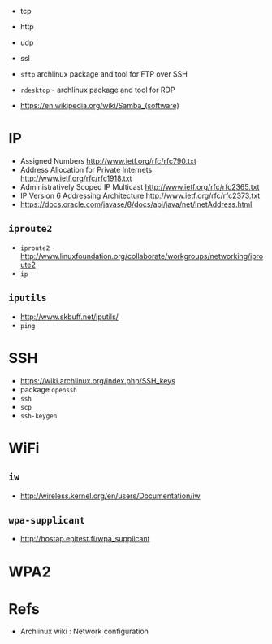- tcp
- http
- udp
- ssl

- `sftp` archlinux package and tool for FTP over SSH
- `rdesktop` - archlinux package and tool for RDP

- https://en.wikipedia.org/wiki/Samba_(software)

# IP
- Assigned Numbers http://www.ietf.org/rfc/rfc790.txt
- Address Allocation for Private Internets http://www.ietf.org/rfc/rfc1918.txt
- Administratively Scoped IP Multicast http://www.ietf.org/rfc/rfc2365.txt
- IP Version 6 Addressing Architecture http://www.ietf.org/rfc/rfc2373.txt
- https://docs.oracle.com/javase/8/docs/api/java/net/InetAddress.html

## `iproute2`
- `iproute2` - http://www.linuxfoundation.org/collaborate/workgroups/networking/iproute2
- `ip`

## `iputils`
- http://www.skbuff.net/iputils/
- `ping`

# SSH
- https://wiki.archlinux.org/index.php/SSH_keys
- package `openssh`
- `ssh`
- `scp`
- `ssh-keygen`

# WiFi
## `iw`
- http://wireless.kernel.org/en/users/Documentation/iw

## `wpa-supplicant`
- http://hostap.epitest.fi/wpa_supplicant

# WPA2

# Refs
- Archlinux wiki : Network configuration


